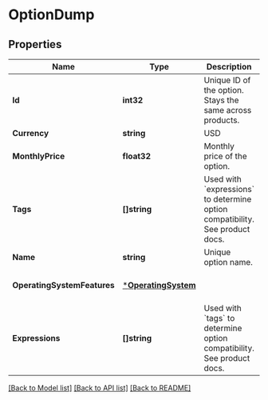 # OptionDump

## Properties
Name | Type | Description | Notes
------------ | ------------- | ------------- | -------------
**Id** | **int32** | Unique ID of the option. Stays the same across products. | [optional] [default to null]
**Currency** | **string** | USD|other | [optional] [default to null]
**MonthlyPrice** | **float32** | Monthly price of the option. | [optional] [default to null]
**Tags** | **[]string** | Used with &#x60;expressions&#x60; to determine option compatibility. See product docs. | [optional] [default to null]
**Name** | **string** | Unique option name. | [default to null]
**OperatingSystemFeatures** | [***OperatingSystem**](OperatingSystem.md) |  | [optional] [default to null]
**Expressions** | **[]string** | Used with &#x60;tags&#x60; to determine option compatibility. See product docs. | [optional] [default to null]

[[Back to Model list]](../README.md#documentation-for-models) [[Back to API list]](../README.md#documentation-for-api-endpoints) [[Back to README]](../README.md)


